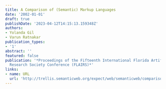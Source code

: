 ```yaml
---
title: A Comparison of (Semantic) Markup Languages
date: '2002-01-01'
draft: true
publishDate: '2023-04-12T14:15:13.159348Z'
authors:
- Yolanda Gil
- Varun Ratnakar
publication_types:
- '1'
abstract: ''
featured: false
publication: '*Proceedings of the Fifteenth International Florida Artificial Intelligence
  Research Society Conference (FLAIRS)*'
links:
- name: URL
  url: 'http://trellis.semanticweb.org/expect/web/semanticweb/comparison.html '
---
```


